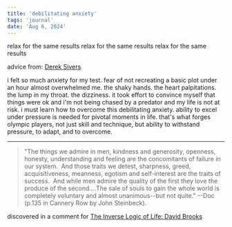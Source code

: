 ```yaml
---
title: 'debilitating anxiety'
tags: 'journal'
date: 'Aug 6, 2024'
---
```


relax for the same results
relax for the same results
relax for the same results

advice from: [Derek Sivers](https://sive.rs/relax)

i felt so much anxiety for my test. fear of not recreating a basic plot under an hour almost overwhelmed me. the shaky hands. the heart palpitations. the lump in my throat. the dizziness. it took effort to convince myself that things were ok and i'm not being chased by a predator and my life is not at risk. i must learn how to overcome this debilitating anxiety. ability to excel under pressure is needed for pivotal moments in life. that's what forges olympic players, not just skill and technique, but ability to withstand pressure, to adapt, and to overcome.

---

> "The things we admire in men, kindness and generosity, openness, honesty, understanding and feeling are the concomitants of failure in our system.  And those traits we detest, sharpness, greed, acquisitiveness, meanness, egotism and self-interest are the traits of success.  And while men admire the quality of the first they love the produce of the second....The sale of souls to gain the whole world is completely voluntary and almost unanimous--but not quite." --Doc (p.135 in Cannery Row by John Steinbeck).

discovered in a comment for [The Inverse Logic of Life: David Brooks](https://www.youtube.com/watch?v=WlJnNRdVHHw)
